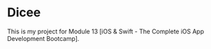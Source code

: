 # Dicee
This is my project for Module 13 [iOS & Swift - The Complete iOS App Development Bootcamp].

